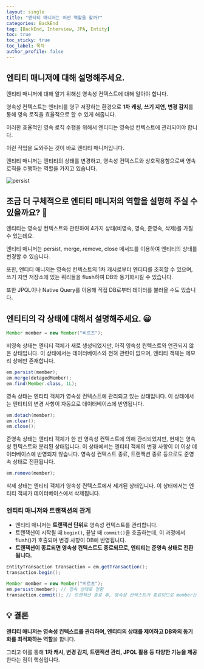 ```yaml
---
layout: single
title: "엔티티 매니저는 어떤 역할을 할까?"
categories: BackEnd
tag: [BackEnd, Interview, JPA, Entity]
toc: true
toc_sticky: true
toc_label: 목차
author_profile: false
---
```


## 엔티티 매니저에 대해 설명해주세요.

엔티티 매니저에 대해 알기 위해선 영속성 컨텍스트에 대해 알아야 합니다.

영속성 컨텍스트는 엔티티를 영구 저장하는 환경으로 **1차 캐싱, 쓰기 지연, 변경 감지**를 통해 영속 로직을 효율적으로 할 수 있게 해줍니다.

이러한 효율적인 영속 로직 수행을 위해서 엔티티는 영속성 컨텍스트에 관리되어야 합니다.

이런 작업을 도와주는 것이 바로 엔티티 매니저입니다.

엔티티 매니저는 엔티티의 상태를 변경하고, 영속성 컨텍스트와 상호작용함으로써 영속 로직을 수행하는 역할을 가지고 있습니다.

![persist]({{site.url}}/images/2025-03-17-EntityManager/persist.png)

## 조금 더 구체적으로 엔티티 매니저의 역할을 설명해 주실 수 있을까요? 🤔

엔티티는 영속성 컨텍스트와 관련하여 4가지 상태(비영속, 영속, 준영속, 삭제)를 가질 수 있는데요.

엔티티 매니저는 persist, merge, remove, close 메서드를 이용하여 엔티티의 상태를 변경할 수 있습니다.

또한, 엔티티 매니저는 영속성 컨텍스트의 1차 캐시로부터 엔티티를 조회할 수 있으며, 쓰기 지연 저장소에 있는 쿼리들을 flush하여 DB와 동기화시킬 수 있습니다.

또한 JPQL이나 Native Query를 이용해 직접 DB로부터 데이터를 불러올 수도 있습니다.

## 엔티티의 각 상태에 대해서 설명해주세요. 😀

```java
Member member = new Member("비르츠");
```

비영속 상태는 엔티티 객체가 새로 생성되었지만, 아직 영속성 컨텍스트와 연관되지 않은 상태입니다. 이 상태에서는 데이터베이스와 전혀 관련이 없으며, 엔티티 객체는 메모리 상에만 존재합니다.

```java
em.persist(member);
em.merge(detagedMember);
em.find(Member.class, 1L);
```

영속 상태는 엔티티 객체가 영속성 컨텍스트에 관리되고 있는 상태입니다. 이 상태에서는 엔티티의 변경 사항이 자동으로 데이터베이스에 반영됩니다.

```java
em.detach(member);
em.clear();
em.close();
```

준영속 상태는 엔티티 객체가 한 번 영속성 컨텍스트에 의해 관리되었지만, 현재는 영속성 컨텍스트와 분리된 상태입니다. 이 상태에서는 엔티티 객체의 변경 사항이 더 이상 데이터베이스에 반영되지 않습니다. 영속성 컨텍스트 종료, 트랜잭션 종료 등으로도 준영속 상태로 전환됩니다.

```java
em.remove(member);
```

삭제 상태는 엔티티 객체가 영속성 컨텍스트에서 제거된 상태입니다. 이 상태에서는 엔티티 객체가 데이터베이스에서 삭제됩니다.

### **엔티티 매니저와 트랜잭션의 관계**

- 엔티티 매니저는 **트랜잭션 단위**로 영속성 컨텍스트를 관리합니다.
- 트랜잭션이 시작될 때 `begin()`, 끝날 때 `commit()`을 호출하는데, 이 과정에서 flush()가 호출되며 변경 사항이 DB에 반영됩니다.
- **트랜잭션이 종료되면 영속성 컨텍스트도 종료되므로, 엔티티는 준영속 상태로 전환됩니다.**

```java
EntityTransaction transaction = em.getTransaction();
transaction.begin();

Member member = new Member("비르츠");
em.persist(member); // 영속 상태로 전환
transaction.commit(); // 트랜잭션 종료 후, 영속성 컨텍스트가 종료되므로 member는 준영속 상태가 됨
```



## 💡 결론

**엔티티 매니저는 영속성 컨텍스트를 관리하며, 엔티티의 상태를 제어하고 DB와의 동기화를 최적화하는 역할**을 합니다. 

그리고 이를 통해 **1차 캐시, 변경 감지, 트랜잭션 관리, JPQL 활용 등 다양한 기능을 제공**한다는 점이 핵심입니다.
